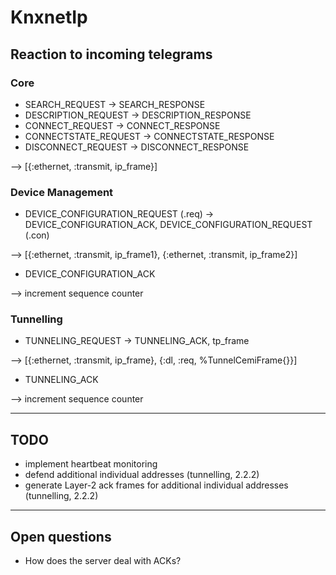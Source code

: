 # KnxnetIp
## Reaction to incoming telegrams

### Core
  * SEARCH_REQUEST -> SEARCH_RESPONSE
  * DESCRIPTION_REQUEST -> DESCRIPTION_RESPONSE
  * CONNECT_REQUEST -> CONNECT_RESPONSE
  * CONNECTSTATE_REQUEST -> CONNECTSTATE_RESPONSE
  * DISCONNECT_REQUEST -> DISCONNECT_RESPONSE
  
--> [{:ethernet, :transmit, ip_frame}]

### Device Management
  * DEVICE_CONFIGURATION_REQUEST (.req) -> DEVICE_CONFIGURATION_ACK, DEVICE_CONFIGURATION_REQUEST (.con)
  
--> [{:ethernet, :transmit, ip_frame1}, {:ethernet, :transmit, ip_frame2}]

  * DEVICE_CONFIGURATION_ACK
  
--> increment sequence counter

### Tunnelling
  * TUNNELING_REQUEST -> TUNNELING_ACK, tp_frame

--> [{:ethernet, :transmit, ip_frame}, {:dl, :req, %TunnelCemiFrame{}}]

  * TUNNELING_ACK
  
--> increment sequence counter

--- 

## TODO
  * implement heartbeat monitoring
  * defend additional individual addresses (tunnelling, 2.2.2)
  * generate Layer-2 ack frames for additional individual addresses (tunnelling, 2.2.2)

---

## Open questions 
  * How does the server deal with ACKs?